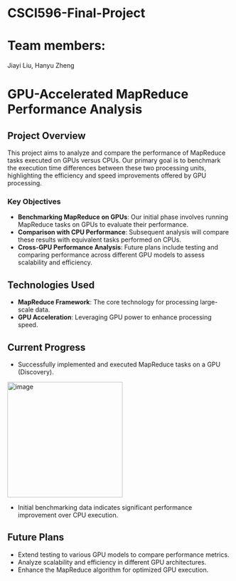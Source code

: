 # CSCI596-Final-Project

# Team members:

Jiayi Liu, Hanyu Zheng

# GPU-Accelerated MapReduce Performance Analysis

## Project Overview

This project aims to analyze and compare the performance of MapReduce tasks executed on GPUs versus CPUs. Our primary goal is to benchmark the execution time differences between these two processing units, highlighting the efficiency and speed improvements offered by GPU processing.

### Key Objectives

- **Benchmarking MapReduce on GPUs**: Our initial phase involves running MapReduce tasks on GPUs to evaluate their performance.
- **Comparison with CPU Performance**: Subsequent analysis will compare these results with equivalent tasks performed on CPUs.
- **Cross-GPU Performance Analysis**: Future plans include testing and comparing performance across different GPU models to assess scalability and efficiency.

## Technologies Used

- **MapReduce Framework**: The core technology for processing large-scale data.
- **GPU Acceleration**: Leveraging GPU power to enhance processing speed.

## Current Progress

- Successfully implemented and executed MapReduce tasks on a GPU (Discovery).  
<img width="259" alt="image" src="https://github.com/Thewarmsunshine/CSCI596-Final-Project/assets/56602568/736a45f1-4cff-4c49-b02d-2b57d6576caa">

- Initial benchmarking data indicates significant performance improvement over CPU execution.

## Future Plans

- Extend testing to various GPU models to compare performance metrics.
- Analyze scalability and efficiency in different GPU architectures.
- Enhance the MapReduce algorithm for optimized GPU execution.
